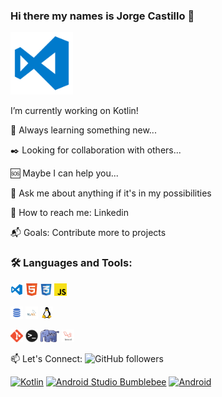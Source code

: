 ### Hi there my names is Jorge Castillo 👋

<!--
**jmacc/jmacc** is a ✨ _special_ ✨ repository because its `README.md` (this file) appears on your GitHub profile.

Here are some ideas to get you started:

- 🔭 I’m currently working on ...
- 🌱 I’m currently learning ...
- 👯 I’m looking to collaborate on ...
- 🤔 I’m looking for help with ...
- 💬 Ask me about ...
- 📫 How to reach me: ...
- 😄 Pronouns: ...
- ⚡ Fun fact: ...
-->
<code><img height="100" alt="Visual Studio Code" src="https://raw.githubusercontent.com/jmacc/jmacc/fcc10af528ae7c9597970e973f96d6c37f3608f4/img/Visual.png"></code>

I’m currently working on Kotlin!

:dart: Always learning something new...

:black_nib: Looking for collaboration with others...

:sos: Maybe I can help you...

:speech_balloon: Ask me about anything if it's in my possibilities

:couple: How to reach me: Linkedin

:mailbox_with_mail: Goals: Contribute more to projects

### 🛠️ Languages and Tools:
<code><img height="20" alt="Visual Studio Code" src="https://raw.githubusercontent.com/jmacc/jmacc/fcc10af528ae7c9597970e973f96d6c37f3608f4/img/Visual.png"></code>
<code><img height="20" alt="HTML" src="https://raw.githubusercontent.com/jmacc/jmacc/fcc10af528ae7c9597970e973f96d6c37f3608f4/img/Html.png"></code>
<code><img height="20" alt="CSS" src="https://raw.githubusercontent.com/jmacc/jmacc/fcc10af528ae7c9597970e973f96d6c37f3608f4/img/Css.png"></code>
<code><img height="20" alt="JavaScript" src="https://raw.githubusercontent.com/jmacc/jmacc/fcc10af528ae7c9597970e973f96d6c37f3608f4/img/Js.png"></code>

<code><img height="20" alt="SQL" src="https://raw.githubusercontent.com/jmacc/jmacc/fcc10af528ae7c9597970e973f96d6c37f3608f4/img/sql.png"></code>
<code><img height="20" alt="MySQL" src="https://raw.githubusercontent.com/jmacc/jmacc/fcc10af528ae7c9597970e973f96d6c37f3608f4/img/mysql.png"></code>
<code><img height="20" alt="Linux" src="https://raw.githubusercontent.com/jmacc/jmacc/fcc10af528ae7c9597970e973f96d6c37f3608f4/img/linux.png"></code>

<code><img height="20" alt="Git" src="https://raw.githubusercontent.com/jmacc/jmacc/fcc10af528ae7c9597970e973f96d6c37f3608f4/img/Git.png"></code>
<code><img height="20" alt="Terminal" src="https://raw.githubusercontent.com/jmacc/jmacc/fcc10af528ae7c9597970e973f96d6c37f3608f4/img/terminal.png"></code>
<code><img height="20" alt="PHP" src="https://raw.githubusercontent.com/jmacc/jmacc/fcc10af528ae7c9597970e973f96d6c37f3608f4/img/php.png"></code>
<code><img height="20" alt="Laravel" src="https://raw.githubusercontent.com/jmacc/jmacc/fcc10af528ae7c9597970e973f96d6c37f3608f4/img/laravel.png"></code>

📫 Let's Connect:
![GitHub followers](https://img.shields.io/github/followers/jmacc?style=social)

[![Kotlin](https://img.shields.io/badge/Kotlin-1.6-purple?longCache=true&style=popout-square)](https://kotlinlang.org)
[![Android Studio Bumblebee ](https://img.shields.io/badge/Android_Studio_Bumblebee-2021.1.1-blue.svg?longCache=true&style=popout-square)](https://developer.android.com/studio)
[![Android](https://img.shields.io/badge/Android-10-blue.svg?longCache=true&style=popout-square)](https://www.android.com)
